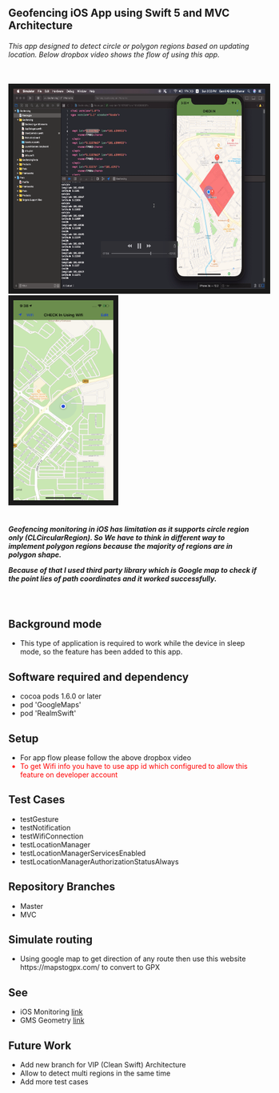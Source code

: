 <h2> Geofencing iOS App using Swift 5 and MVC Architecture </h2>
<h6> This app designed to detect circle or polygon regions based on updating location. Below dropbox video shows the flow of using this app. </h6>
</br>

<a href="https://www.dropbox.com/s/t7ne4fvwo8vo558/final%20record.mov?dl=0">
  <img src="https://github.com/JSHAMMR/Geofencing/blob/master/Docs/Screenshot%202019-11-04%20at%201.13.04%20AM.png" 
alt="IMAGE ALT TEXT HERE" width="650" height="400" border="10" /></a>
  <img src="https://github.com/JSHAMMR/Geofencing/blob/master/Docs/IMG_0809.PNG" 
alt="IMAGE ALT TEXT HERE" width="200" height="400" border="10" />

</br>
</br>


<h5> Geofencing monitoring in iOS has limitation as it supports circle region only  (CLCircularRegion). So We have to think in different way to implement polygon regions because the majority of regions are in polygon shape.

 Because of that I used third party library which is Google map to check if the point lies of path coordinates and it worked successfully.</h5>

</br>

<h2> Background mode</h2>

<ul>
  <li>This type of application is required to work while the device in sleep mode, so the feature has been added to this app.</li>
</ul>


<h2>Software required and dependency</h2>

<ul>
  <li>cocoa pods 1.6.0 or later</li>
  <li>pod 'GoogleMaps'</li>
   <li>pod 'RealmSwift'</li>
</ul>

<h2>Setup</h2>

<ul>
 <li> For app flow please follow the above dropbox video  </li>
  
 <li style="color:red;">To get Wifi info you have to use app id which configured to allow this feature on developer account  </li>


</ul>

<h2>Test Cases </h2>
<ul>
 <li>testGesture</li>
 <li>testNotification</li>
   <li>testWifiConnection</li>
   <li>testLocationManager</li>

   <li>testLocationManagerServicesEnabled</li>
 <li>testLocationManagerAuthorizationStatusAlways</li>

</ul>


<h2>Repository Branches</h2>
<ul>
 <li>Master</li>
 <li>MVC</li>
</ul>



<h2>Simulate routing </h2>
<ul>
 <li>Using google map to get direction of any route then use this website https://mapstogpx.com/ to convert to GPX </li>
</ul>
<h2>See</h2>
<ul>
 <li> iOS Monitoring <a href="https://developer.apple.com/documentation/corelocation/monitoring_the_user_s_proximity_to_geographic_regions">link</a></li>
  <li> GMS Geometry <a href="https://developers.google.com/maps/documentation/ios-sdk/reference/group___geometry_utils.html#gaba958d3776d49213404af249419d0ffd">link</a></li>
</ul>

<h2>Future Work </h2>
<ul>
 <li>Add new branch for VIP (Clean Swift) Architecture </li>
   <li>Allow to detect multi regions in the same time </li>
   <li>Add more test cases </li>


</ul>





